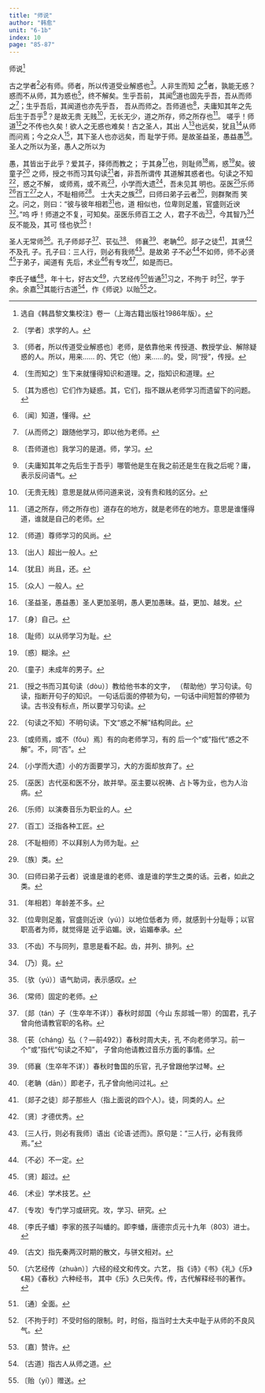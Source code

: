 ```yaml
---
title: "师说"
author: "韩愈"
unit: "6-1b"
index: 10
page: "85-87"
---
```


师说[^2-l]

古之学者[^2-m]必有师。师者，所以传道受业解惑也[^2-n]。人非生而知
之[^2-o]者，孰能无惑？惑而不从师，其为惑也[^2-p]，终不解矣。生乎吾前，
其闻[^2-q]道也固先乎吾，吾从而师之[^2-r]；生乎吾后，其闻道也亦先乎吾，
吾从而师之。吾师道也[^2-s]，夫庸知其年之先后生于吾乎[^2-t]？是故无贵
无贱[^2-u]，无长无少，道之所存，师之所存也[^2-v]。
嗟乎！师道[^2-w]之不传也久矣！欲人之无惑也难矣！古之圣人，其出
人[^2-x]也远矣，犹且[^2-y]从师而问焉；今之众人[^2-z]，其下圣人也亦远矣，而
耻学于师。是故圣益圣，愚益愚[^2-aa]。圣人之所以为圣，愚人之所以为

[^2-l]: 选自《韩昌黎文集校注》卷一（上海古籍出版社1986年版）。
[^2-m]: 〔学者〕求学的人。
[^2-n]: 〔师者，所以传道受业解惑也〕老师，是依靠他来
    传授道、教授学业、解除疑惑的人。所以，用来……
    的、凭它（他）来……的。受，同“授”，传授。
[^2-o]: 〔生而知之〕生下来就懂得知识和道理。之，指知识和道理。
[^2-p]: 〔其为惑也〕它们作为疑惑。其，它们，指不跟从老师学习而遗留下的问题。
[^2-q]: 〔闻〕知道，懂得。
[^2-r]: 〔从而师之〕跟随他学习，即以他为老师。
[^2-s]: 〔吾师道也〕我学习的是道。师，学习。
[^2-t]: 〔夫庸知其年之先后生于吾乎〕哪管他是生在我之前还是生在我之后呢？庸，表示反问语气。
[^2-u]: 〔无贵无贱〕意思是就从师问道来说，没有贵和贱的区分。
[^2-v]: 〔道之所存，师之所存也〕道存在的地方，就是老师在的地方。意思是谁懂得道，谁就是自己的老师。
[^2-w]: 〔师道〕尊师学习的风尚。
[^2-x]: 〔出人〕超出一般人。
[^2-y]: 〔犹且〕尚且，还。
[^2-z]: 〔众人〕一般人。
[^2-aa]: 〔圣益圣，愚益愚〕圣人更加圣明，愚人更加愚昧。益，更加、越发。

愚，其皆出于此乎？爱其子，择师而教之；
于其身[^3-a]也，则耻师[^3-b]焉，惑[^3-c]矣。彼童子[^3-d]
之师，授之书而习其句读[^3-e]者，非吾所谓传
其道解其惑者也。句读之不知[^3-f]，惑之不解，
或师焉，或不焉[^3-g]，小学而大遗[^3-h]，吾未见其
明也。巫医[^3-i]乐师[^3-j]百工[^3-k]之人，不耻相师[^3-l]。
士大夫之族[^3-m]，曰师曰弟子云者[^3-n]，则群聚而
笑之。问之，则曰：“彼与彼年相若[^3-o]也，道
相似也，位卑则足羞，官盛则近谀[^3-p]。”呜
呼！师道之不复，可知矣。巫医乐师百工之
人，君子不齿[^3-q]，今其智乃[^3-r]反不能及，其可
怪也欤[^3-s]！

圣人无常师[^3-t]。孔子师郯子[^3-u]、苌弘[^3-v]、
师襄[^3-w]、老聃[^3-x]。郯子之徒[^3-y]，其贤[^3-z]不及孔
子。孔子曰：三人行，则必有我师[^3-aa]。是故弟
子不必[^3-ab]不如师，师不必贤[^3-ac]于弟子，闻道有
先后，术业[^4-a]有专攻[^4-b]，如是而已。

[^3-a]: 〔身〕自己。
[^3-b]: 〔耻师〕以从师学习为耻。
[^3-c]: 〔惑〕糊涂。
[^3-d]: 〔童子〕未成年的男子。
[^3-e]: 〔授之书而习其句读（dòu）〕教给他书本的文字，
    （帮助他）学习句读。句读，指断开句子的知识。
    一句话后面的停顿为句，一句话中间短暂的停顿为
    读。古书没有标点，所以要学习句读。
[^3-f]: 〔句读之不知〕不明句读。下文“惑之不解”结构同此。
[^3-g]: 〔或师焉，或不（fǒu）焉〕有的向老师学习，有的
    后一个“或”指代“惑之不解”。不，同“否”。
[^3-h]: 〔小学而大遗〕小的方面要学习，大的方面却放弃了。
[^3-i]: 〔巫医〕古代巫和医不分，故并举。巫主要以祝祷、占卜等为业，也为人治病。
[^3-j]: 〔乐师〕以演奏音乐为职业的人。
[^3-k]: 〔百工〕泛指各种工匠。
[^3-l]: 〔不耻相师〕不以拜别人为师为耻。
[^3-m]: 〔族〕类。
[^3-n]: 〔曰师曰弟子云者〕说谁是谁的老师、谁是谁的学生之类的话。云者，如此之类。
[^3-o]: 〔年相若〕年龄差不多。
[^3-p]: 〔位卑则足羞，官盛则近谀（yú）〕以地位低者为
    师，就感到十分耻辱；以官职高者为师，就觉得是
    近乎谄媚。谀，谄媚奉承。
[^3-q]: 〔不齿〕不与同列，意思是看不起。齿，并列、排列。
[^3-r]: 〔乃〕竟。
[^3-s]: 〔欤（yú）〕语气助词，表示感叹。
[^3-t]: 〔常师〕固定的老师。
[^3-u]: 〔郯（tán）子（生卒年不详）〕春秋时郯国（今山
    东郯城一带）的国君，孔子曾向他请教官职的名称。
[^3-v]: 〔苌（cháng）弘（？—前492）〕春秋时周大夫，孔
    不向老师学习。前一个“或”指代“句读之不知”，
    子曾向他请教过音乐方面的事情。
[^3-w]: 〔师襄（生卒年不详）〕春秋时鲁国的乐官，孔子曾跟他学过琴。
[^3-x]: 〔老聃（dān）〕即老子，孔子曾向他问过礼。
[^3-y]: 〔郯子之徒〕郯子那些人（指上面说的四个人）。徒，同类的人。
[^3-z]: 〔贤〕才德优秀。
[^3-aa]: 〔三人行，则必有我师〕语出《论语·述而》。原句是：“三人行，必有我师焉。”
[^3-ab]: 〔不必〕不一定。
[^3-ac]: 〔贤〕超过。

李氏子蟠[^4-c]，年十七，好古文[^4-d]，六艺经传[^4-e]皆通[^4-f]习之，不拘于
时[^4-g]，学于余。余嘉[^4-h]其能行古道[^4-i]，作《师说》以贻[^4-j]之。

[^4-a]: 〔术业〕学术技艺。
[^4-b]: 〔专攻〕专门学习或研究。攻，学习、研究。
[^4-c]: 〔李氏子蟠〕李家的孩子叫蟠的。即李蟠，唐德宗贞元十九年（803）进士。
[^4-d]: 〔古文〕指先秦两汉时期的散文，与骈文相对。
[^4-e]: 〔六艺经传（zhuàn）〕六经的经文和传文。六艺，
    指《诗》《书》《礼》《乐》《易》《春秋》六种经书，
    其中《乐》久已失传。传，古代解释经书的著作。
[^4-f]: 〔通〕全面。
[^4-g]: 〔不拘于时〕不受时俗的限制。时，时俗，指当时士大夫中耻于从师的不良风气。
[^4-h]: 〔嘉〕赞许。
[^4-i]: 〔古道〕指古人从师之道。
[^4-j]: 〔贻（yí）〕赠送。

